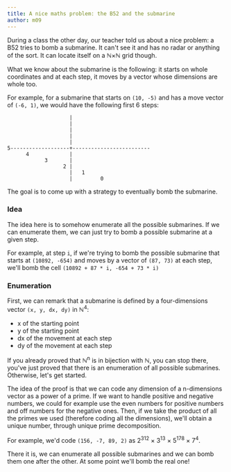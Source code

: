 ```yaml
---
title: A nice maths problem: the B52 and the submarine
author: m09
---
```


During a class the other day, our teacher told us about a nice
problem: a B52 tries to bomb a submarine. It can't see it and has no
radar or anything of the sort. It can locate itself on a ℕ×ℕ grid
though.

What we know about the submarine is the following: it starts on whole
coordinates and at each step, it moves by a vector whose dimensions
are whole too.

<div></div><!--more-->

For example, for a submarine that starts on `(10, -5)` and has a move
vector of `(-6, 1)`, we would have the following first 6 steps:

                        |
                        |
                        |
                        |
                        |
    5-------------------+-------------------------
          4             |
                3       |
                      2 |
                        |   1
                        |         0
The goal is to come up with a strategy to eventually bomb the
submarine.

### Idea

The idea here is to somehow enumerate all the possible submarines. If
we can enumerate them, we can just try to bomb a possible submarine at
a given step.

For example, at step `i`, if we're trying to bomb the possible
submarine that starts at `(10892, -654)` and moves by a vector of
`(87, 73)` at each step, we'll bomb the cell `(10892 + 87 * i, -654 +
73 * i)`

### Enumeration

First, we can remark that a submarine is defined by a four-dimensions
vector `(x, y, dx, dy)` in ℕ<sup>4</sup>:

- x of the starting point
- y of the starting point
- dx of the movement at each step
- dy of the movement at each step

If you already proved that ℕ<sup>n</sup> is in bijection with ℕ, you
can stop there, you've just proved that there is an enumeration of all
possible submarines. Otherwise, let's get started.

The idea of the proof is that we can code any dimension of a
n-dimensions vector as a power of a prime. If we want to handle
positive and negative numbers, we could for example use the even
numbers for positive numbers and off numbers for the negative
ones. Then, if we take the product of all the primes we used
(therefore coding all the dimensions), we'll obtain a unique number,
through unique prime decomposition.

For example, we'd code `(156, -7, 89, 2)` as 2<sup>312</sup> ×
3<sup>13</sup> × 5<sup>178</sup> × 7<sup>4</sup>.

There it is, we can enumerate all possible submarines and we can bomb
them one after the other. At some point we'll bomb the real one!

